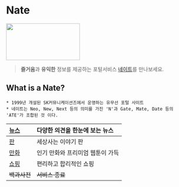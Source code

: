 # Nate 
<img src="https://img1.daumcdn.net/thumb/R800x0/?scode=mtistory2&fname=https%3A%2F%2Fk.kakaocdn.net%2Fdn%2FTyLPc%2Fbtqw8B8756m%2FBsp5Vk1DqASQiCNbCpMhck%2Fimg.jpg" width="200" height="100">

> **즐거움**과 **유익한** 정보를 제공하는 포털서비스 [네이트](www.nate.com"네이트")를 만나보세요.  

## What is a Nate?
```
* 1999년 개설된 SK커뮤니케이션즈에서 운영하는 유무선 포털 사이트
* 네이트는 Neo, New, Next 등의 의미를 가진 'N'과 Gate, Mate, Date 등의 'ATE'가 조합된 것 이다.
```  

|[뉴스](https://news.nate.com"뉴스")|다양한 의견을 한눈에 보는 뉴스|
|:---|:---|
|[판](https://pann.nate.com"판")|세상사는 이야기 판|
|[만화](https://comics.nate.com/main"만화")|인기 만화와 프리미엄 웹툰이 가득|
|[쇼핑](https://shopping.nate.com/#!top"쇼핑")|편리하고 합리적인 쇼핑|
|~~백과사전~~|~~서비스 종료~~|

